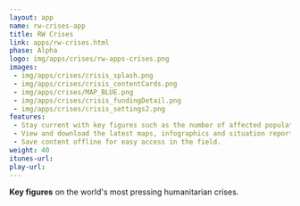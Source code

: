 ```yaml
---
layout: app
name: rw-crises-app
title: RW Crises
link: apps/rw-crises.html
phase: Alpha
logo: img/apps/crises/rw-apps-crises.png
images:
 - img/apps/crises/crisis_splash.png
 - img/apps/crises/crisis_contentCards.png
 - img/apps/crises/MAP_BLUE.png
 - img/apps/crises/crisis_fundingDetail.png
 - img/apps/crises/crisis_settings2.png
features:
 - Stay current with key figures such as the number of affected population and funding status.
 - View and download the latest maps, infographics and situation reports.
 - Save content offline for easy access in the field.
weight: 40
itunes-url:
play-url:
---
```


**Key figures** on the world's most pressing humanitarian crises.
